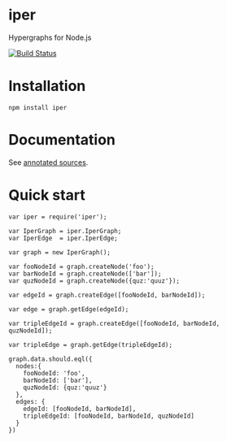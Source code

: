 iper
====

Hypergraphs for Node.js

[![Build Status](https://travis-ci.org/fibo/iper.png)](https://travis-ci.org/fibo/iper)

# Installation

    npm install iper

# Documentation

See [annotated sources](http://fibo.github.io/iper).

# Quick start

    var iper = require('iper');

    var IperGraph = iper.IperGraph;
    var IperEdge  = iper.IperEdge;

    var graph = new IperGraph();

    var fooNodeId = graph.createNode('foo');
    var barNodeId = graph.createNode(['bar']);
    var quzNodeId = graph.createNode({quz:'quuz'});

    var edgeId = graph.createEdge([fooNodeId, barNodeId]);

    var edge = graph.getEdge(edgeId);

    var tripleEdgeId = graph.createEdge([fooNodeId, barNodeId, quzNodeId]);

    var tripleEdge = graph.getEdge(tripleEdgeId);

    graph.data.should.eql({
      nodes:{
        fooNodeId: 'foo',
        barNodeId: ['bar'],
        quzNodeId: {quz:'quuz'}
      },
      edges: {
        edgeId: [fooNodeId, barNodeId],
        tripleEdgeId: [fooNodeId, barNodeId, quzNodeId]
      }
    })

